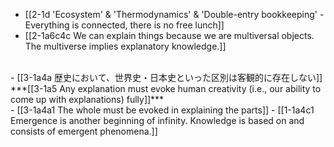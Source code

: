 - [[2-1d 'Ecosystem' & 'Thermodynamics' & 'Double-entry bookkeeping' - Everything is connected, there is no free lunch]]
- [[2-1a6c4c We can explain things because we are multiversal objects. The multiverse implies explanatory knowledge.]]
<br>
- [[3-1a4a 歴史において、世界史・日本史といった区別は客観的に存在しない]]
<br>
***[[3-1a5 Any explanation must evoke human creativity (i.e., our ability to come up with explanations) fully]]***
<br>
- [[3-1a4a1 The whole must be evoked in explaining the parts]]
  - [[1-1a4c1 Emergence is another beginning of infinity. Knowledge is based on and consists of emergent phenomena.]]
